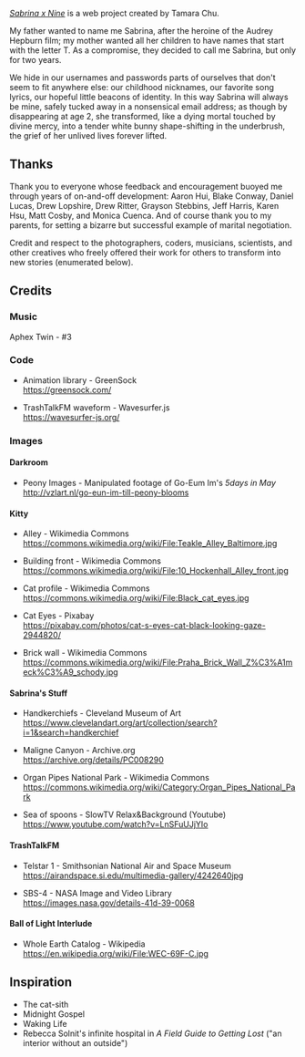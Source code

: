 _[Sabrina x Nine](https://sabrinaxnine.com)_ is a web project created by Tamara Chu.

My father wanted to name me Sabrina, after the heroine of the Audrey Hepburn film; my mother wanted all her children to have names that start with the letter T. As a compromise, they decided to call me Sabrina, but only for two years.

We hide in our usernames and passwords parts of ourselves that don't seem to fit anywhere else: our childhood nicknames, our favorite song lyrics, our hopeful little beacons of identity. In this way Sabrina will always be mine, safely tucked away in a nonsensical email address; as though by disappearing at age 2, she transformed, like a dying mortal touched by divine mercy, into a tender white bunny shape-shifting in the underbrush, the grief of her unlived lives forever lifted.

## Thanks

Thank you to everyone whose feedback and encouragement buoyed me through years of on-and-off development: Aaron Hui, Blake Conway, Daniel Lucas, Drew Lopshire, Drew Ritter, Grayson Stebbins, Jeff Harris, Karen Hsu, Matt Cosby, and Monica Cuenca. And of course thank you to my parents, for setting a bizarre but successful example of marital negotiation.

Credit and respect to the photographers, coders, musicians, scientists, and other creatives who freely offered their work for others to transform into new stories (enumerated below).

## Credits

### Music

Aphex Twin - #3

### Code

- Animation library - GreenSock<br />
https://greensock.com/

- TrashTalkFM waveform - Wavesurfer.js<br />
https://wavesurfer-js.org/

### Images

#### Darkroom

- Peony Images - Manipulated footage of Go-Eum Im's <em>5days in May</em><br />
http://vzlart.nl/go-eun-im-till-peony-blooms

#### Kitty

- Alley - Wikimedia Commons<br />
https://commons.wikimedia.org/wiki/File:Teakle_Alley_Baltimore.jpg

- Building front - Wikimedia Commons<br />
https://commons.wikimedia.org/wiki/File:10_Hockenhall_Alley_front.jpg

- Cat profile - Wikimedia Commons<br />
https://commons.wikimedia.org/wiki/File:Black_cat_eyes.jpg

- Cat Eyes - Pixabay<br />
https://pixabay.com/photos/cat-s-eyes-cat-black-looking-gaze-2944820/

- Brick wall - Wikimedia Commons<br />
https://commons.wikimedia.org/wiki/File:Praha_Brick_Wall_Z%C3%A1meck%C3%A9_schody.jpg

#### Sabrina's Stuff

- Handkerchiefs - Cleveland Museum of Art<br />
https://www.clevelandart.org/art/collection/search?i=1&search=handkerchief

- Maligne Canyon - Archive.org<br />
https://archive.org/details/PC008290

- Organ Pipes National Park - Wikimedia Commons<br />
https://commons.wikimedia.org/wiki/Category:Organ_Pipes_National_Park

- Sea of spoons - SlowTV Relax&Background (Youtube)<br />
https://www.youtube.com/watch?v=LnSFuUJjYIo

#### TrashTalkFM

- Telstar 1 - Smithsonian National Air and Space Museum<br />
https://airandspace.si.edu/multimedia-gallery/4242640jpg

- SBS-4 - NASA Image and Video Library<br />
https://images.nasa.gov/details-41d-39-0068

#### Ball of Light Interlude

- Whole Earth Catalog - Wikipedia<br />
https://en.wikipedia.org/wiki/File:WEC-69F-C.jpg

## Inspiration

- The cat-sith
- Midnight Gospel
- Waking Life
- Rebecca Solnit's infinite hospital in _A Field Guide to Getting Lost_ ("an interior without an outside")
